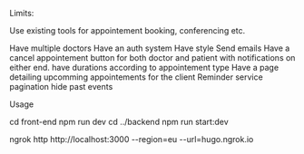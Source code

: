 Limits:

Use existing tools for appointement booking, conferencing etc.


Have multiple doctors
Have an auth system
Have style
Send emails
Have a cancel appointement button for both doctor and patient with notifications on either end. 
have durations according to appointement type 
Have a page detailing upcomming appointements for the client
Reminder service 
pagination
hide past events 


Usage


cd front-end
npm run dev
cd ../backend
npm run start:dev

ngrok http http://localhost:3000 --region=eu --url=hugo.ngrok.io 


